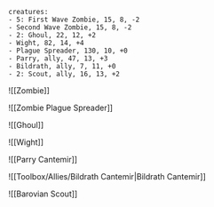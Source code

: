 ```encounter name: Example
creatures:
- 5: First Wave Zombie, 15, 8, -2
- Second Wave Zombie, 15, 8, -2
- 2: Ghoul, 22, 12, +2
- Wight, 82, 14, +4
- Plague Spreader, 130, 10, +0
- Parry, ally, 47, 13, +3
- Bildrath, ally, 7, 11, +0
- 2: Scout, ally, 16, 13, +2
```

![[Zombie]]

![[Zombie Plague Spreader]]

![[Ghoul]]

![[Wight]]

![[Parry Cantemir]]

![[Toolbox/Allies/Bildrath Cantemir|Bildrath Cantemir]]

![[Barovian Scout]]